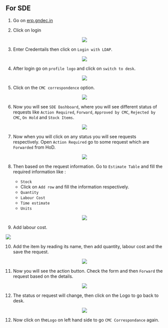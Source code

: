 ## For SDE

1. Go on [erp.gndec.in](https://erp.gndec.ac.in/)

2. Click on login

<p align="center">
  <img src="Images/c1.png" />
</p>

3. Enter Credentails then click on `Login with LDAP`.

<p align="center">
  <img src="Images/s1.png" />
</p>

4. After login go on `profile logo` and click on `switch to desk`.

<p align="center">
  <img src="Images/s2.png" />
</p>


5. Click on the `CMC correspondence` option.

<p align="center">
  <img src="Images/s3.png" />
</p>

6. Now you will see `SDE Dashboard`, where you will see different status of requests like `Action Required`, `Forward`, `Approved by CMC`, `Rejected by CMC`, `On Hold` and `Stock Items`.

<p align="center">
  <img src="Images/s4.png" />
</p>

7. Now when you will click on any status you will see requests respectively. Open `Action Required` go to some request which are `Forwarded` from HoD.

<p align="center">
  <img src="Images/s5.png" />
</p>


8. Then based on the request information. Go to `Estimate Table` and fill the required information like :

   - `Stock`
   - Click on `Add row` and fill the information respectively.
   - `Quantity`
   - `Labour Cost`
   - `Time estimate`
   - `Units`

<p align="center">
  <img src="Images/s6.png" />
</p>
   
9. Add labour cost.
   <p align="center">
  <img src="Images/s7.png" />
</p>

10. Add the item by reading its name, then add quantity, labour cost and the save the request.

<p align="center">
  <img src="Images/s8.png" />
</p>

11. Now you will see the action button. Check the form and then `Forward` the request based on the details.

<p align="center">
  <img src="Images/s9.png" />
</p>

12. The status or request will change, then click on the Logo to go back to desk.

<p align="center">
  <img src="Images/s10.png" />
</p>


12. Now click on the`Logo` on left hand side to go `CMC Correspondance` again.

